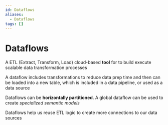 ```yaml
---
id: Dataflows
aliases:
  - Dataflows
tags: []
---
```


# Dataflows

A ETL (Extract, Transform, Load) cloud-based **tool** for to build execute scalable data transformation processes

A dataflow includes transformations to reduce data prep time and then can be loaded into a new table, which is included in a data pipeline, or used as a data source

Dataflows can be **horizontally partitioned**. A global dataflow can be used to create _specialized semantic models_

Dataflows help us reuse ETL logic to create more connections to our data sources
